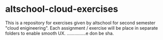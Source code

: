 # altschool-cloud-exercises
This is a repository for exercises given by altschool for second semester "cloud enigineering".
Each assignment / exercise will be place in separate folders to enable smooth UX.
...............e don be sha.



